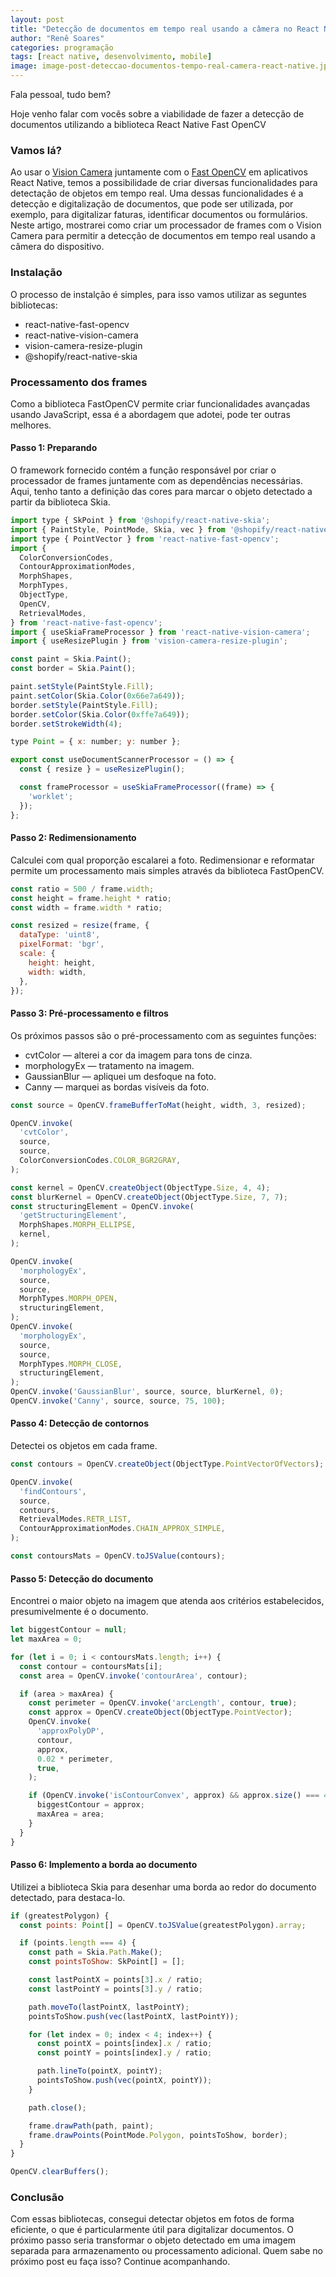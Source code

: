 ```yaml
---
layout: post
title: "Detecção de documentos em tempo real usando a câmera no React Native"
author: "Renê Soares"
categories: programação
tags: [react native, desenvolvimento, mobile]
image: image-post-deteccao-documentos-tempo-real-camera-react-native.jpg
---
```


Fala pessoal, tudo bem?

Hoje venho falar com vocês sobre a viabilidade de fazer a detecção de documentos utilizando a biblioteca React Native Fast OpenCV

### Vamos lá?

Ao usar o [Vision Camera](https://react-native-vision-camera.com) juntamente com o [Fast OpenCV](https://github.com/lukaszkurantdev/react-native-fast-opencv) em aplicativos React Native, temos a possibilidade de criar diversas funcionalidades para detectação de objetos em tempo real. Uma dessas funcionalidades é a detecção e digitalização de documentos, que pode ser utilizada, por exemplo, para digitalizar faturas, identificar documentos ou formulários. Neste artigo, mostrarei como criar um processador de frames com o Vision Camera para permitir a detecção de documentos em tempo real usando a câmera do dispositivo.

### Instalação

O processo de instalção é simples, para isso vamos utilizar as seguntes bibliotecas:

- react-native-fast-opencv
- react-native-vision-camera
- vision-camera-resize-plugin
- @shopify/react-native-skia

### Processamento dos frames

Como a biblioteca FastOpenCV permite criar funcionalidades avançadas usando JavaScript, essa é a abordagem que adotei, pode ter outras melhores.


#### Passo 1: Preparando

O framework fornecido contém a função responsável por criar o processador de frames juntamente com as dependências necessárias. Aqui, tenho tanto a definição das cores para marcar o objeto detectado a partir da biblioteca Skia.

~~~javascript
import type { SkPoint } from '@shopify/react-native-skia';
import { PaintStyle, PointMode, Skia, vec } from '@shopify/react-native-skia';
import type { PointVector } from 'react-native-fast-opencv';
import {
  ColorConversionCodes,
  ContourApproximationModes,
  MorphShapes,
  MorphTypes,
  ObjectType,
  OpenCV,
  RetrievalModes,
} from 'react-native-fast-opencv';
import { useSkiaFrameProcessor } from 'react-native-vision-camera';
import { useResizePlugin } from 'vision-camera-resize-plugin';

const paint = Skia.Paint();
const border = Skia.Paint();

paint.setStyle(PaintStyle.Fill);
paint.setColor(Skia.Color(0x66e7a649));
border.setStyle(PaintStyle.Fill);
border.setColor(Skia.Color(0xffe7a649));
border.setStrokeWidth(4);

type Point = { x: number; y: number };

export const useDocumentScannerProcessor = () => {
  const { resize } = useResizePlugin();

  const frameProcessor = useSkiaFrameProcessor((frame) => {
    'worklet';
  });
};
~~~

#### Passo 2: Redimensionamento

Calculei com qual proporção escalarei a foto. Redimensionar e reformatar permite um processamento mais simples através da biblioteca FastOpenCV.

~~~javascript
const ratio = 500 / frame.width;
const height = frame.height * ratio;
const width = frame.width * ratio;

const resized = resize(frame, {
  dataType: 'uint8',
  pixelFormat: 'bgr',
  scale: {
    height: height,
    width: width,
  },
});
~~~

#### Passo 3: Pré-processamento e filtros

Os próximos passos são o pré-processamento com as seguintes funções:

- cvtColor — alterei a cor da imagem para tons de cinza.
- morphologyEx — tratamento na imagem.
- GaussianBlur — apliquei um desfoque na foto.
- Canny — marquei as bordas visíveis da foto.

~~~javascript
const source = OpenCV.frameBufferToMat(height, width, 3, resized);

OpenCV.invoke(
  'cvtColor',
  source,
  source,
  ColorConversionCodes.COLOR_BGR2GRAY,
);

const kernel = OpenCV.createObject(ObjectType.Size, 4, 4);
const blurKernel = OpenCV.createObject(ObjectType.Size, 7, 7);
const structuringElement = OpenCV.invoke(
  'getStructuringElement',
  MorphShapes.MORPH_ELLIPSE,
  kernel,
);

OpenCV.invoke(
  'morphologyEx',
  source,
  source,
  MorphTypes.MORPH_OPEN,
  structuringElement,
);
OpenCV.invoke(
  'morphologyEx',
  source,
  source,
  MorphTypes.MORPH_CLOSE,
  structuringElement,
);
OpenCV.invoke('GaussianBlur', source, source, blurKernel, 0);
OpenCV.invoke('Canny', source, source, 75, 100);
~~~

#### Passo 4: Detecção de contornos

Detectei os objetos em cada frame.

~~~javascript
const contours = OpenCV.createObject(ObjectType.PointVectorOfVectors);

OpenCV.invoke(
  'findContours',
  source,
  contours,
  RetrievalModes.RETR_LIST,
  ContourApproximationModes.CHAIN_APPROX_SIMPLE,
);

const contoursMats = OpenCV.toJSValue(contours);
~~~

#### Passo 5: Detecção do documento

Encontrei o maior objeto na imagem que atenda aos critérios estabelecidos, presumivelmente é o documento.

~~~javascript
let biggestContour = null;
let maxArea = 0;

for (let i = 0; i < contoursMats.length; i++) {
  const contour = contoursMats[i];
  const area = OpenCV.invoke('contourArea', contour);

  if (area > maxArea) {
    const perimeter = OpenCV.invoke('arcLength', contour, true);
    const approx = OpenCV.createObject(ObjectType.PointVector);
    OpenCV.invoke(
      'approxPolyDP',
      contour,
      approx,
      0.02 * perimeter,
      true,
    );

    if (OpenCV.invoke('isContourConvex', approx) && approx.size() === 4) {
      biggestContour = approx;
      maxArea = area;
    }
  }
}
~~~

#### Passo 6: Implemento a borda ao documento

Utilizei a biblioteca Skia para desenhar uma borda ao redor do documento detectado, para destaca-lo.

~~~javascript
if (greatestPolygon) {
  const points: Point[] = OpenCV.toJSValue(greatestPolygon).array;

  if (points.length === 4) {
    const path = Skia.Path.Make();
    const pointsToShow: SkPoint[] = [];

    const lastPointX = points[3].x / ratio;
    const lastPointY = points[3].y / ratio;

    path.moveTo(lastPointX, lastPointY);
    pointsToShow.push(vec(lastPointX, lastPointY));

    for (let index = 0; index < 4; index++) {
      const pointX = points[index].x / ratio;
      const pointY = points[index].y / ratio;

      path.lineTo(pointX, pointY);
      pointsToShow.push(vec(pointX, pointY));
    }

    path.close();

    frame.drawPath(path, paint);
    frame.drawPoints(PointMode.Polygon, pointsToShow, border);
  }
}

OpenCV.clearBuffers();
~~~

### Conclusão

Com essas bibliotecas, consegui detectar objetos em fotos de forma eficiente, o que é particularmente útil para digitalizar documentos. O próximo passo seria transformar o objeto detectado em uma imagem separada para armazenamento ou processamento adicional. Quem sabe no próximo post eu faça isso? Continue acompanhando.
